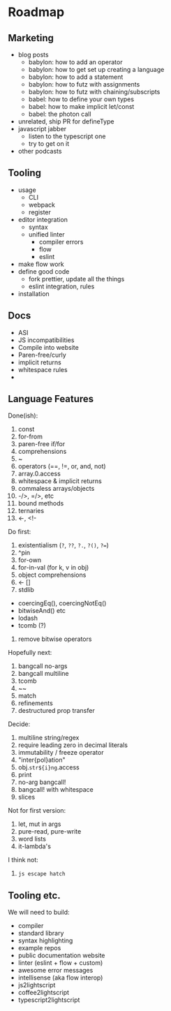 
# Roadmap

## Marketing

- blog posts
  - babylon: how to add an operator
  - babylon: how to get set up creating a language
  - babylon: how to add a statement
  - babylon: how to futz with assignments
  - babylon: how to futz with chaining/subscripts
  - babel: how to define your own types
  - babel: how to make implicit let/const
  - babel: the photon call
- unrelated, ship PR for defineType
- javascript jabber
  - listen to the typescript one
  - try to get on it
- other podcasts

## Tooling

- usage
  - CLI
  - webpack
  - register
- editor integration
  - syntax
  - unified linter
    - compiler errors
    - flow
    - eslint
- make flow work
- define good code
  - fork prettier, update all the things
  - eslint integration, rules
- installation

## Docs

- ASI
- JS incompatibilities
- Compile into website
- Paren-free/curly
- implicit returns
- whitespace rules
-

## Language Features

Done(ish):
1. const
1. for-from
1. paren-free if/for
1. comprehensions
1. ~
1. operators (==, !=, or, and, not)
1. array.0.access
1. whitespace & implicit returns
1. commaless arrays/objects
1. -/>, =/>, etc
1. bound methods
1. ternaries
1. <-, <!-

Do first:
1. existentialism (`?`, `??`, `?.`, `?()`, `?=`)
1. ^pin
1. for-own
1. for-in-val (for k, v in obj)
1. object comprehensions
1. <- []
1. stdlib
  - coercingEq(), coercingNotEq()
  - bitwiseAnd() etc
  - lodash
  - tcomb (?)
1. remove bitwise operators

Hopefully next:
1. bangcall no-args
1. bangcall multiline
1. tcomb
1. ~~
1. match
1. refinements
1. destructured prop transfer

Decide:
1. multiline string/regex
1. require leading zero in decimal literals
1. immutability / freeze operator
1. "inter{pol}ation"
1. obj.`str${i}ng`.access
1. print
1. no-arg bangcall!
1. bangcall! with whitespace
1. slices

Not for first version:
1. let, mut in args
1. pure-read, pure-write
1. word lists
1. it-lambda's

I think not:
1. `js escape hatch`


## Tooling etc.

We will need to build:
- compiler
- standard library
- syntax highlighting
- example repos
- public documentation website
- linter (eslint + flow + custom)
- awesome error messages
- intellisense (aka flow interop)
- js2lightscript
- coffee2lightscript
- typescript2lightscript
